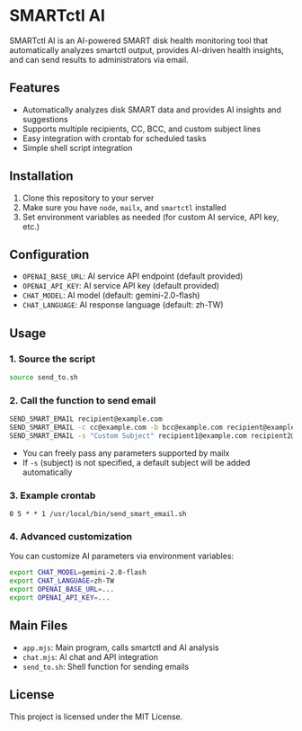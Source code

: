 # SMARTctl AI

SMARTctl AI is an AI-powered SMART disk health monitoring tool that automatically analyzes smartctl output, provides AI-driven health insights, and can send results to administrators via email.

## Features
- Automatically analyzes disk SMART data and provides AI insights and suggestions
- Supports multiple recipients, CC, BCC, and custom subject lines
- Easy integration with crontab for scheduled tasks
- Simple shell script integration

## Installation
1. Clone this repository to your server
2. Make sure you have `node`, `mailx`, and `smartctl` installed
3. Set environment variables as needed (for custom AI service, API key, etc.)

## Configuration
- `OPENAI_BASE_URL`: AI service API endpoint (default provided)
- `OPENAI_API_KEY`: AI service API key (default provided)
- `CHAT_MODEL`: AI model (default: gemini-2.0-flash)
- `CHAT_LANGUAGE`: AI response language (default: zh-TW)

## Usage

### 1. Source the script
```sh
source send_to.sh
```

### 2. Call the function to send email
```sh
SEND_SMART_EMAIL recipient@example.com
SEND_SMART_EMAIL -c cc@example.com -b bcc@example.com recipient@example.com
SEND_SMART_EMAIL -s "Custom Subject" recipient1@example.com recipient2@example.com
```
- You can freely pass any parameters supported by mailx
- If `-s` (subject) is not specified, a default subject will be added automatically

### 3. Example crontab
```crontab
0 5 * * 1 /usr/local/bin/send_smart_email.sh
```

### 4. Advanced customization
You can customize AI parameters via environment variables:
```sh
export CHAT_MODEL=gemini-2.0-flash
export CHAT_LANGUAGE=zh-TW
export OPENAI_BASE_URL=...
export OPENAI_API_KEY=...
```

## Main Files
- `app.mjs`: Main program, calls smartctl and AI analysis
- `chat.mjs`: AI chat and API integration
- `send_to.sh`: Shell function for sending emails

## License
This project is licensed under the MIT License.
